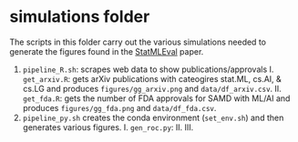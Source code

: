 # simulations folder

The scripts in this folder carry out the various simulations needed to generate the figures found in the [StatMLEval]() paper.

1. `pipeline_R.sh`: scrapes web data to show publications/approvals
	I. `get_arxiv.R`: gets arXiv publications with cateogires stat.ML, cs.AI, & cs.LG and produces `figures/gg_arxiv.png` and `data/df_arxiv.csv`.
	II. `get_fda.R`: gets the number of FDA approvals for SAMD with ML/AI and produces `figures/gg_fda.png` and `data/df_fda.csv`.
2. `pipeline_py.sh` creates the conda environment (`set_env.sh`) and then generates various figures.
	I. `gen_roc.py`:
	II. 
	III. 
